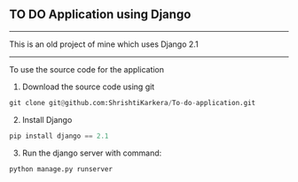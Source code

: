 ## TO DO Application using Django
_______________________________________________________
This is an old project of mine which uses Django 2.1
_______________________________________________________
To use the source code for the application 

1. Download the source code using git
```python
git clone git@github.com:ShrishtiKarkera/To-do-application.git
```
2. Install Django
```python
pip install django == 2.1
```
3. Run the django server with command:
```python
python manage.py runserver
```
